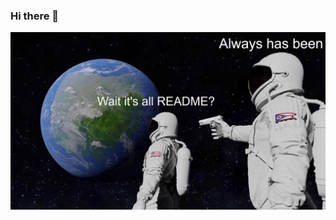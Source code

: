 ### Hi there 👋
<img src="https://github.com/ightdragon/ightdragon/blob/master/Always_Has_Been_Astronauts_github.jpeg" >
<!--
**ightdragon/ightdragon** is a ✨ _special_ ✨ repository because its `README.md` (this file) appears on your GitHub profile.





Here are some ideas to get you started:

- 🔭 I’m currently working on ...
- 🌱 I’m currently learning ...
- 👯 I’m looking to collaborate on ...
- 🤔 I’m looking for help with ...
- 💬 Ask me about ...
- 📫 How to reach me: ...
- 😄 Pronouns: ...
- ⚡ Fun fact: ...
-->
